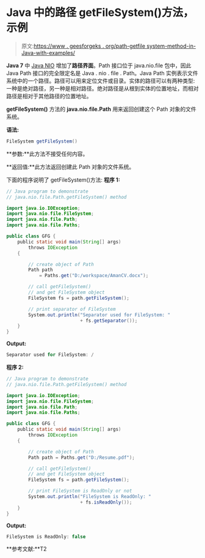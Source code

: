 # Java 中的路径 getFileSystem()方法，示例

> 原文:[https://www . geesforgeks . org/path-getfile system-method-in-Java-with-examples/](https://www.geeksforgeeks.org/path-getfilesystem-method-in-java-with-examples/)

**Java 7** 中 [Java NIO](https://www.geeksforgeeks.org/tag/java-nio-package/) 增加了**路径界面**。Path 接口位于 java.nio.file 包中，因此 Java Path 接口的完全限定名是 Java . nio . file . Path。Java Path 实例表示文件系统中的一个路径。路径可以用来定位文件或目录。实体的路径可以有两种类型:一种是绝对路径，另一种是相对路径。绝对路径是从根到实体的位置地址，而相对路径是相对于其他路径的位置地址。

**getFileSystem()** 方法的 **java.nio.file.Path** 用来返回创建这个 Path 对象的文件系统。

**语法:**

```java
FileSystem getFileSystem()

```

**参数:**此方法不接受任何内容。

**返回值:**此方法返回创建此 Path 对象的文件系统。

下面的程序说明了 getFileSystem()方法:
**程序 1:**

```java
// Java program to demonstrate
// java.nio.file.Path.getFileSystem() method

import java.io.IOException;
import java.nio.file.FileSystem;
import java.nio.file.Path;
import java.nio.file.Paths;

public class GFG {
    public static void main(String[] args)
        throws IOException
    {

        // create object of Path
        Path path
            = Paths.get("D:/workspace/AmanCV.docx");

        // call getFileSystem()
        // and get FileSystem object
        FileSystem fs = path.getFileSystem();

        // print separator of FileSystem
        System.out.println("Separator used for FileSystem: "
                           + fs.getSeparator());
    }
}
```

**Output:**

```java
Separator used for FileSystem: /

```

**程序 2:**

```java
// Java program to demonstrate
// java.nio.file.Path.getFileSystem() method

import java.io.IOException;
import java.nio.file.FileSystem;
import java.nio.file.Path;
import java.nio.file.Paths;

public class GFG {
    public static void main(String[] args)
        throws IOException
    {

        // create object of Path
        Path path = Paths.get("D:/Resume.pdf");

        // call getFileSystem()
        // and get FileSystem object
        FileSystem fs = path.getFileSystem();

        // print FileSystem is ReadOnly or not
        System.out.println("FileSystem is ReadOnly: "
                           + fs.isReadOnly());
    }
}
```

**Output:**

```java
FileSystem is ReadOnly: false

```

**参考文献:**T2